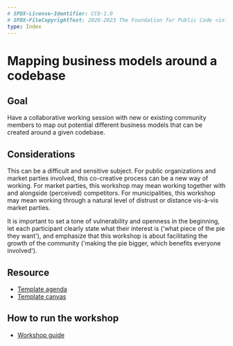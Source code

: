 ```yaml
---
# SPDX-License-Identifier: CC0-1.0
# SPDX-FileCopyrightText: 2020-2023 The Foundation for Public Code <info@publiccode.net>
type: Index
---
```


# Mapping business models around a codebase

## Goal

Have a collaborative working session with new or existing community members to map out potential different business models that can be created around a given codebase.

## Considerations

This can be a difficult and sensitive subject.
For public organizations and market parties involved, this co-creative process can be a new way of working.
For market parties, this workshop may mean working together with and alongside (perceived) competitors.
For municipalities, this workshop may mean working through a natural level of distrust or distance vis-à-vis market parties.

It is important to set a tone of vulnerability and openness in the beginning, let each participant clearly state what their interest is ('what piece of the pie they want'), and emphasize that this workshop is about facilitating the growth of the community ('making the pie bigger, which benefits everyone involved').

## Resource

* [Template agenda](agenda-template.md)
* [Template canvas](Mapping-business-models-canvas-template.pdf)

## How to run the workshop

* [Workshop guide](workshop-guide.md)
